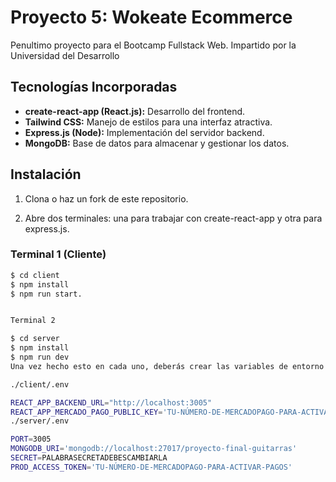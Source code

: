# Proyecto 5: Wokeate Ecommerce

Penultimo proyecto para el Bootcamp Fullstack Web. Impartido por la Universidad del Desarrollo

## Tecnologías Incorporadas

- **create-react-app (React.js):** Desarrollo del frontend.
- **Tailwind CSS:** Manejo de estilos para una interfaz atractiva.
- **Express.js (Node):** Implementación del servidor backend.
- **MongoDB:** Base de datos para almacenar y gestionar los datos.

## Instalación

1. Clona o haz un fork de este repositorio.

2. Abre dos terminales: una para trabajar con create-react-app y otra para express.js.

### Terminal 1 (Cliente)

```bash
$ cd client
$ npm install
$ npm run start.


Terminal 2

$ cd server
$ npm install
$ npm run dev
Una vez hecho esto en cada uno, deberás crear las variables de entorno en cada carpeta.

./client/.env

REACT_APP_BACKEND_URL="http://localhost:3005"
REACT_APP_MERCADO_PAGO_PUBLIC_KEY='TU-NÚMERO-DE-MERCADOPAGO-PARA-ACTIVAR-PAGOS'
./server/.env

PORT=3005
MONGODB_URI='mongodb://localhost:27017/proyecto-final-guitarras'
SECRET=PALABRASECRETADEBESCAMBIARLA
PROD_ACCESS_TOKEN='TU-NÚMERO-DE-MERCADOPAGO-PARA-ACTIVAR-PAGOS'
